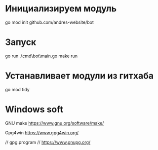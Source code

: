
# Инициализируем модуль
go mod init github.com/andres-website/bot

# Запуск
go run .\cmd\bot\main.go
make run

# Устанавливает модули из гитхаба
go mod tidy

# Windows soft
GNU make
https://www.gnu.org/software/make/

Gpg4win
https://www.gpg4win.org/

// gpg.program
// https://www.gnupg.org/